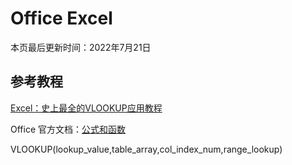 # Office Excel

本页最后更新时间：2022年7月21日

## 参考教程

[Excel：史上最全的VLOOKUP应用教程](https://zhuanlan.zhihu.com/p/148938771)

Office 官方文档：[公式和函数](https://support.microsoft.com/zh-cn/office/公式和函数-294d9486-b332-48ed-b489-abe7d0f9eda9#ID0EBBD=Formulas)

VLOOKUP(lookup_value,table_array,col_index_num,range_lookup)
